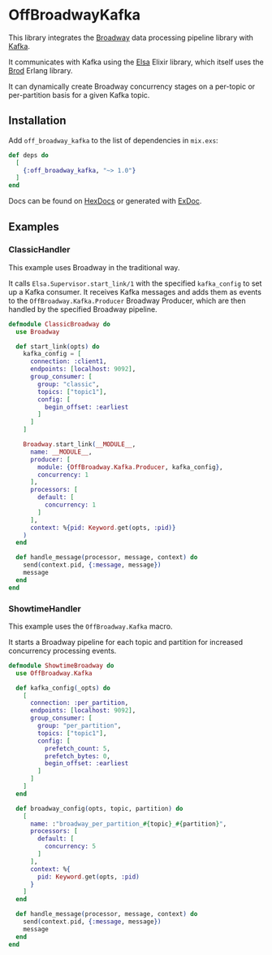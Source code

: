 # OffBroadwayKafka

This library integrates the [Broadway](https://hexdocs.pm/broadway) data processing
pipeline library with [Kafka](https://kafka.apache.org/).

It communicates with Kafka using the [Elsa](https://hex.pm/packages/elsa)
Elixir library, which itself uses the [Brod](https://hex.pm/packages/brod)
Erlang library.

It can dynamically create Broadway concurrency stages on a per-topic or per-partition
basis for a given Kafka topic.

## Installation

Add `off_broadway_kafka` to the list of dependencies in `mix.exs`:

```elixir
def deps do
  [
    {:off_broadway_kafka, "~> 1.0"}
  ]
end
```

Docs can be found on [HexDocs](https://hexdocs.pm/off_broadway_kafka)
or generated with [ExDoc](https://github.com/elixir-lang/ex_doc).

## Examples

### ClassicHandler

This example uses Broadway in the traditional way.

It calls `Elsa.Supervisor.start_link/1` with the specified `kafka_config` to
set up a Kafka consumer. It receives Kafka messages and adds them as events to
the `OffBroadway.Kafka.Producer` Broadway Producer, which are then handled by
the specified Broadway pipeline.

```elixir
defmodule ClassicBroadway do
  use Broadway

  def start_link(opts) do
    kafka_config = [
      connection: :client1,
      endpoints: [localhost: 9092],
      group_consumer: [
        group: "classic",
        topics: ["topic1"],
        config: [
          begin_offset: :earliest
        ]
      ]
    ]

    Broadway.start_link(__MODULE__,
      name: __MODULE__,
      producer: [
        module: {OffBroadway.Kafka.Producer, kafka_config},
        concurrency: 1
      ],
      processors: [
        default: [
          concurrency: 1
        ]
      ],
      context: %{pid: Keyword.get(opts, :pid)}
    )
  end

  def handle_message(processor, message, context) do
    send(context.pid, {:message, message})
    message
  end
end
```

### ShowtimeHandler

This example uses the `OffBroadway.Kafka` macro.

It starts a Broadway pipeline for each topic and partition for increased
concurrency processing events.

```elixir
defmodule ShowtimeBroadway do
  use OffBroadway.Kafka

  def kafka_config(_opts) do
    [
      connection: :per_partition,
      endpoints: [localhost: 9092],
      group_consumer: [
        group: "per_partition",
        topics: ["topic1"],
        config: [
          prefetch_count: 5,
          prefetch_bytes: 0,
          begin_offset: :earliest
        ]
      ]
    ]
  end

  def broadway_config(opts, topic, partition) do
    [
      name: :"broadway_per_partition_#{topic}_#{partition}",
      processors: [
        default: [
          concurrency: 5
        ]
      ],
      context: %{
        pid: Keyword.get(opts, :pid)
      }
    ]
  end

  def handle_message(processor, message, context) do
    send(context.pid, {:message, message})
    message
  end
end
```
